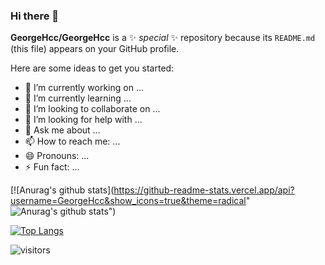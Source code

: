 ### Hi there 👋


**GeorgeHcc/GeorgeHcc** is a ✨ _special_ ✨ repository because its `README.md` (this file) appears on your GitHub profile.

Here are some ideas to get you started:

- 🔭 I’m currently working on ...
- 🌱 I’m currently learning ...
- 👯 I’m looking to collaborate on ...
- 🤔 I’m looking for help with ...
- 💬 Ask me about ...
- 📫 How to reach me: ...
- 😄 Pronouns: ...
- ⚡ Fun fact: ...



[![Anurag's github stats](https://github-readme-stats.vercel.app/api?username=GeorgeHcc&show_icons=true&theme=radical"
![Anurag's github stats")](https://github.com/anuraghazra/github-readme-stats)

<!--  top language
&layout=compact
-->
[![Top Langs](https://github-readme-stats.vercel.app/api/top-langs/?username=GeorgeHcc)](https://github.com/anuraghazra/github-readme-stats)
<!-- 访客-->
 ![visitors](https://visitor-badge.glitch.me/badge?page_id=GeorgeHcc.Vue3-CMS&left_color=green&right_color=blue)
